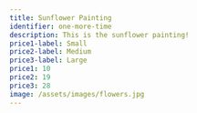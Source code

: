 ```yaml
---
title: Sunflower Painting
identifier: one-more-time
description: This is the sunflower painting!
price1-label: Small
price2-label: Medium
price3-label: Large
price1: 10
price2: 19
price3: 28
image: /assets/images/flowers.jpg
---
```

